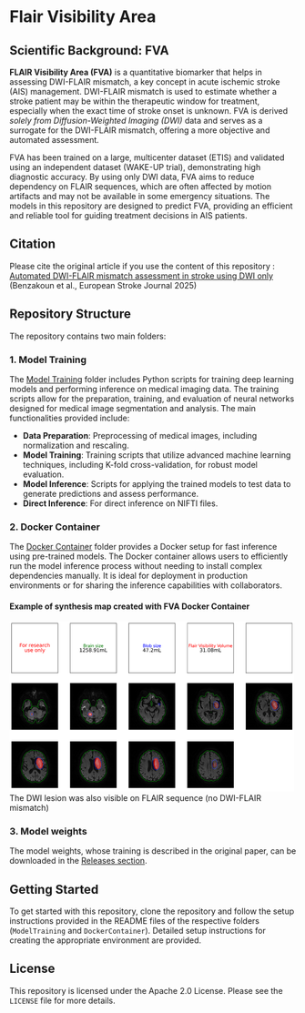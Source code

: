 # Flair Visibility Area

## Scientific Background: FVA

**FLAIR Visibility Area (FVA)** is a quantitative biomarker that helps in assessing DWI-FLAIR mismatch, a key concept in acute ischemic stroke (AIS) management. DWI-FLAIR mismatch is used to estimate whether a stroke patient may be within the therapeutic window for treatment, especially when the exact time of stroke onset is unknown. FVA is derived *solely from Diffusion-Weighted Imaging (DWI)* data and serves as a surrogate for the DWI-FLAIR mismatch, offering a more objective and automated assessment.

FVA has been trained on a large, multicenter dataset (ETIS) and validated using an independent dataset (WAKE-UP trial), demonstrating high diagnostic accuracy. By using only DWI data, FVA aims to reduce dependency on FLAIR sequences, which are often affected by motion artifacts and may not be available in some emergency situations. The models in this repository are designed to predict FVA, providing an efficient and reliable tool for guiding treatment decisions in AIS patients.

## Citation

Please cite the original article if you use the content of this repository : [Automated DWI-FLAIR mismatch assessment in stroke using DWI only](https://doi.org/10.1177/23969873251362712) (Benzakoun et al., European Stroke Journal 2025)

## Repository Structure

The repository contains two main folders:

### 1. Model Training

The [Model Training](ModelTraining) folder includes Python scripts for training deep learning models and performing inference on medical imaging data. The training scripts allow for the preparation, training, and evaluation of neural networks designed for medical image segmentation and analysis. The main functionalities provided include:

- **Data Preparation**: Preprocessing of medical images, including normalization and rescaling.
- **Model Training**: Training scripts that utilize advanced machine learning techniques, including K-fold cross-validation, for robust model evaluation.
- **Model Inference**: Scripts for applying the trained models to test data to generate predictions and assess performance.
- **Direct Inference**: For direct inference on NIFTI files.

### 2. Docker Container

The [Docker Container](DockerContainer) folder provides a Docker setup for fast inference using pre-trained models. The Docker container allows users to efficiently run the model inference process without needing to install complex dependencies manually. It is ideal for deployment in production environments or for sharing the inference capabilities with collaborators.

#### Example of synthesis map created with FVA Docker Container
<img src="images/synthesis.png?raw=true" width="500" alt="Example of synthesis map">
The DWI lesion was also visible on FLAIR sequence (no DWI-FLAIR mismatch)

### 3. Model weights

The model weights, whose training is described in the original paper, can be downloaded in the [Releases section](https://github.com/NeuroSainteAnne/FVA/releases).

## Getting Started

To get started with this repository, clone the repository and follow the setup instructions provided in the README files of the respective folders (`ModelTraining` and `DockerContainer`). Detailed setup instructions for creating the appropriate environment are provided.

## License
This repository is licensed under the Apache 2.0 License. Please see the `LICENSE` file for more details.

